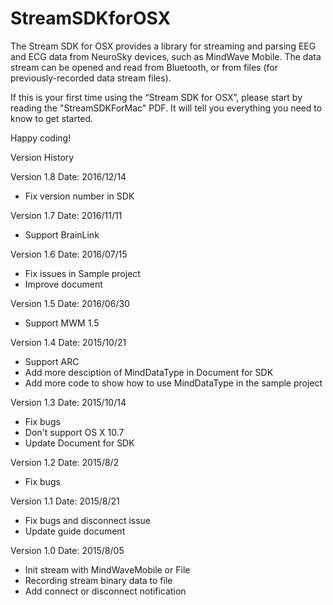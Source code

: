 # StreamSDKforOSX
The Stream SDK for OSX provides a library for streaming and parsing EEG 
and ECG data from NeuroSky devices, such as MindWave Mobile. The data 
stream can be opened and read from Bluetooth, or from files (for 
previously-recorded data stream files).

If this is your first time using the “Stream SDK for OSX”, please start by 
reading the "StreamSDKForMac" PDF.  It will tell you everything you need to 
know to get started.

Happy coding!

Version History

Version 1.8 Date: 2016/12/14
- Fix version number in SDK

Version 1.7 Date: 2016/11/11
- Support BrainLink

Version 1.6 Date: 2016/07/15
- Fix issues in Sample project
- Improve document

Version 1.5 Date: 2016/06/30
- Support MWM 1.5

Version 1.4 Date: 2015/10/21
- Support ARC
- Add more desciption of MindDataType in Document for SDK
- Add more code to show how to use MindDataType in the sample project

Version 1.3 Date: 2015/10/14
- Fix bugs
- Don't support OS X 10.7
- Update Document for SDK

Version 1.2 Date: 2015/8/2
- Fix bugs 

Version 1.1 Date: 2015/8/21
- Fix bugs and disconnect issue
- Update guide document 

Version 1.0 Date: 2015/8/05
- Init stream with MindWaveMobile or File
- Recording stream binary data to file
- Add connect or disconnect notification
